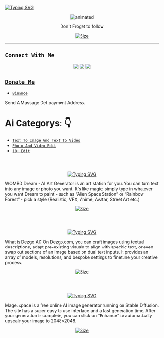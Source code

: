

[![Typing SVG](https://readme-typing-svg.demolab.com?font=Caveat&size=30&pause=1000&color=F70000&center=true&vCenter=true&width=435&lines=Hellow+I+Am+Hyper+Mod;These+Are+Free+Ai+Sites;Use+As+You+Like)](https://git.io/typing-svg)

<p align="center">
<img src="https://i.ibb.co/grrwRTk/FB-IMG-1695300469802.jpg" alt="animated" />
</p>

<p align="center">
Don't Froget to follow
</p>

<p align="center">
<a href="https://youtube.com/c/HYPERMOD"><img title="Size" src="https://img.shields.io/badge/Tutorial-Video-green"></a>
</p>

-------

## ```Connect With Me```
<p align="center">
<a href="https://wa.me/94767043432"><img src="https://img.shields.io/badge/Contact Hyper Mod-25D366?style=for-the-badge&logo=whatsapp&logoColor=white" />
<a href="https://chat.whatsapp.com/DNUr9fAAaTq6YW3SFQHX7Q"><img src="https://img.shields.io/badge/Join Official GC-25D366?style=for-the-badge&logo=whatsapp&logoColor=white" />
<a href="https://youtube.com/c/HYPERMOD"><img src="https://img.shields.io/badge/Subscribe Hyper Mod-ff0000?style=for-the-badge&logo=youtube&logoColor=ff000000&link=https://youtube.com/c/HYPERMOD" /><br>
</p>

## ```Donate Me```

- [`Binance`](https://Wa.me/94767043432)

<p align="left">
Send A Massage Get payment Address.
</p>

# Ai Categorys: 👇

- [`Text To Image And Text To Video`](https://Chrome://dino)
- [`Photo And Video Edit`](https://Chrome://dino)
- [`18+ Edit`](https://Chrome://dino)
<br>

## <!-- Typing SVG -->
<p align="center">
    <a href="https://github.com/Ashi-Singh">
        <img
        src="https://readme-typing-svg.herokuapp.com/?size=30&width=800&lines=Dream+Wombo."
            alt="Typing SVG"
        />
    </a>
</p>
WOMBO Dream - AI Art Generator is an art station for you. You can turn text into any image or photo you want. It's like magic: simply type in whatever you want Dream to paint - such as “Alien Space Station” or “Rainbow Forest” - pick a style (Realistic, VFX, Anime, Avatar, Street Art etc.)

<p align="center">
<a href="https://dream.ai/"><img title="Size" src="https://img.shields.io/badge/Dream-Ai-203759?style=for-the-badge&logo=krita&logoColor=EEF37B"></a>
</p>

<br>

## <!-- Typing SVG -->
<p align="center">
    <a href="https://github.com/Ashi-Singh">
        <img
        src="https://readme-typing-svg.herokuapp.com/?size=30&width=800&lines=Dezgo+Ai."
            alt="Typing SVG"
        />
    </a>
</p>
What is Dezgo AI? On Dezgo.com, you can craft images using textual descriptions, adapt pre-existing visuals to align with specific text, or even swap out sections of an image based on dual text inputs. It provides an array of models, resolutions, and bespoke settings to finetune your creative process.

<p align="center">
<a href="https://dezgo.com/"><img title="Size" src="https://img.shields.io/badge/Dezgo-Ai-203759?style=for-the-badge&logo=krita&logoColor=EEF37B"></a>
</p>

<br>

## <!-- Typing SVG -->
<p align="center">
    <a href="https://github.com/Ashi-Singh">
        <img
        src="https://readme-typing-svg.herokuapp.com/?size=30&width=800&lines=Mega+Space."
            alt="Typing SVG"
        />
    </a>
</p>
Mage. space is a free online AI image generator running on Stable Diffusion. The site has a super easy to use interface and a fast generation time. After your generation is complete, you can click on “Enhance” to automatically upscale your image to 2048×2048.

<p align="center">
<a href="https://www.mage.space/"><img title="Size" src="https://img.shields.io/badge/MegaSpace-Ai-203759?style=for-the-badge&logo=krita&logoColor=EEF37B"></a>
</p>

<br>